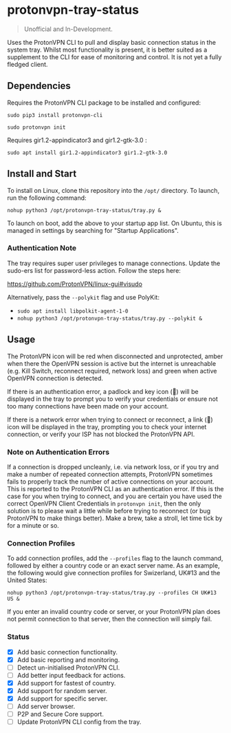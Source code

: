 # protonvpn-tray-status

> Unofficial and In-Development.

Uses the ProtonVPN CLI to pull and display basic connection status in the system tray. Whilst most functionality is present, it is better suited as a supplement to the CLI for ease of monitoring and control. It is not yet a fully fledged client.

## Dependencies

Requires the ProtonVPN CLI package to be installed and configured:

`sudo pip3 install protonvpn-cli`

`sudo protonvpn init`

Requires gir1.2-appindicator3 and gir1.2-gtk-3.0 :

`sudo apt install gir1.2-appindicator3 gir1.2-gtk-3.0`

## Install and Start

To install on Linux, clone this repository into the `/opt/` directory. To launch, run the following command:

`nohup python3 /opt/protonvpn-tray-status/tray.py &`

To launch on boot, add the above to your startup app list. On Ubuntu, this is managed in settings by searching for "Startup Applications".

### Authentication Note

The tray requires super user privileges to manage connections. Update the sudo-ers list for password-less action. Follow the steps here:

https://github.com/ProtonVPN/linux-gui#visudo

Alternatively, pass the `--polykit` flag and use PolyKit:

- `sudo apt install libpolkit-agent-1-0`
- `nohup python3 /opt/protonvpn-tray-status/tray.py --polykit &`

## Usage

The ProtonVPN icon will be red when disconnected and unprotected, amber when there the OpenVPN session is active but the internet is unreachable (e.g. Kill Switch, reconnect required, network loss) and green when active OpenVPN connection is detected.

If there is an authentication error, a padlock and key icon (🔐) will be displayed in the tray to prompt you to verify your credentials or ensure not too many connections have been made on your account.

If there is a network error when trying to connect or reconnect, a link (🔗) icon will be displayed in the tray, prompting you to check your internet connection, or verify your ISP has not blocked the ProtonVPN API.

### Note on Authentication Errors

If a connection is dropped uncleanly, i.e. via network loss, or if you try and make a number of repeated connection attempts, ProtonVPN sometimes fails to properly track the number of active connections on your account. This is reported to the ProtonVPN CLI as an authentication error. If this is the case for you when trying to connect, and you are certain you have used the correct OpenVPN Client Credentials in `protonvpn init`, then the only solution is to please wait a little while before trying to reconnect (or bug ProtonVPN to make things better). Make a brew, take a stroll, let time tick by for a minute or so.

### Connection Profiles

To add connection profiles, add the `--profiles` flag to the launch command, followed by either a country code or an exact server name. As an example, the following would give connection profiles for Swizerland, UK#13 and the United States:

`nohup python3 /opt/protonvpn-tray-status/tray.py --profiles CH UK#13 US &`

If you enter an invalid country code or server, or your ProtonVPN plan does not permit connection to that server, then the connection will simply fail.

### Status

- [x] Add basic connection functionality.
- [x] Add basic reporting and monitoring.
- [ ] Detect un-initialised ProtonVPN CLI.
- [ ] Add better input feedback for actions.
- [x] Add support for fastest of country.
- [x] Add support for random server.
- [x] Add support for specific server.
- [ ] Add server browser.
- [ ] P2P and Secure Core support.
- [ ] Update ProtonVPN CLI config from the tray.
